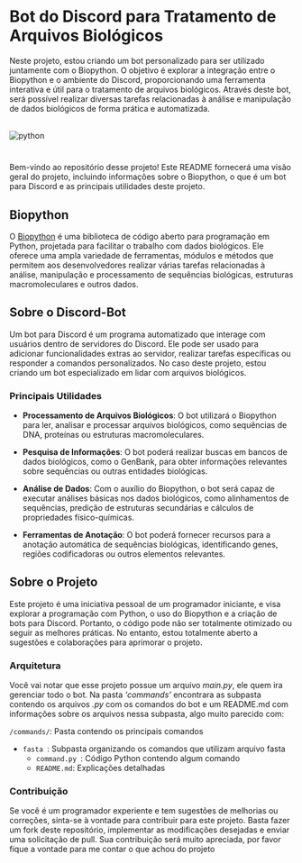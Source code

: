 # Bot do Discord para Tratamento de Arquivos Biológicos
Neste projeto, estou criando um bot personalizado para ser utilizado juntamente com o Biopython. O objetivo é explorar a integração entre o Biopython e o ambiente do Discord, proporcionando uma ferramenta interativa e útil para o tratamento de arquivos biológicos. Através deste bot, será possível realizar diversas tarefas relacionadas à análise e manipulação de dados biológicos de forma prática e automatizada.

<div style="display: inline_block"></br>
    <img align="center" alt="python" src="https://img.shields.io/badge/Python-3776AB?style=for-the-badge&logo=python&logoColor=white"/>    

</div>

#
Bem-vindo ao repositório desse projeto! Este README fornecerá uma visão geral do projeto, incluindo informações sobre o Biopython, o que é um bot para Discord e as principais utilidades deste projeto.

## Biopython

O [Biopython](https://biopython.org/) é uma biblioteca de código aberto para programação em Python, projetada para facilitar o trabalho com dados biológicos. Ele oferece uma ampla variedade de ferramentas, módulos e métodos que permitem aos desenvolvedores realizar várias tarefas relacionadas à análise, manipulação e processamento de sequências biológicas, estruturas macromoleculares e outros dados.

## Sobre o Discord-Bot

Um bot para Discord é um programa automatizado que interage com usuários dentro de servidores do Discord. Ele pode ser usado para adicionar funcionalidades extras ao servidor, realizar tarefas específicas ou responder a comandos personalizados. No caso deste projeto, estou criando um bot especializado em lidar com arquivos biológicos.

### Principais Utilidades

- **Processamento de Arquivos Biológicos**: O bot utilizará o Biopython para ler, analisar e processar arquivos biológicos, como sequências de DNA, proteínas ou estruturas macromoleculares.

- **Pesquisa de Informações**: O bot poderá realizar buscas em bancos de dados biológicos, como o GenBank, para obter informações relevantes sobre sequências ou outras entidades biológicas.

- **Análise de Dados**: Com o auxílio do Biopython, o bot será capaz de executar análises básicas nos dados biológicos, como alinhamentos de sequências, predição de estruturas secundárias e cálculos de propriedades físico-químicas.

- **Ferramentas de Anotação**: O bot poderá fornecer recursos para a anotação automática de sequências biológicas, identificando genes, regiões codificadoras ou outros elementos relevantes.

## Sobre o Projeto

Este projeto é uma iniciativa pessoal de um programador iniciante, e visa explorar a programação com Python, o uso do Biopython e a criação de bots para Discord. Portanto,  o código pode não ser totalmente otimizado ou seguir as melhores práticas. No entanto, estou totalmente aberto a sugestões e colaborações para aprimorar o projeto.

### Arquitetura
Você vai notar que esse projeto possue um arquivo *main.py*, ele quem ira gerenciar todo o bot. Na pasta *'commands'* encontrara as subpasta contendo os arquivos *.py* com os comandos do bot e um README.md com informações sobre os arquivos nessa subpasta, algo muito parecido com: 

`/commands/`: Pasta contendo os principais comandos
  - `fasta `: Subpasta organizando os comandos que utilizam arquivo fasta
    - `command.py `: Código Python contendo algum comando
    - `README.md`: Explicações detalhadas

### Contribuição

Se você é um programador experiente e tem sugestões de melhorias ou correções, sinta-se à vontade para contribuir para este projeto. Basta fazer um fork deste repositório, implementar as modificações desejadas e enviar uma solicitação de pull. Sua contribuição será muito apreciada, por favor fique a vontade para me contar o que achou do projeto
 
